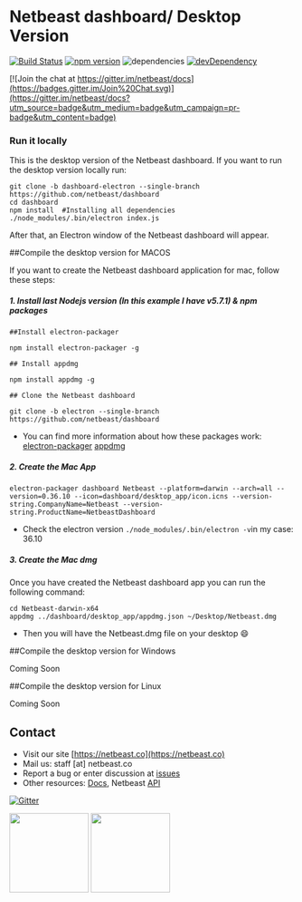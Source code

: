 # Netbeast dashboard/ Desktop Version

[![Build Status](https://travis-ci.org/netbeast/dashboard.svg)](https://travis-ci.org/netbeast/dashboard)
[![npm version](https://badge.fury.io/js/nb-dashboard.svg)](https://badge.fury.io/js/nb-dashboard)
![dependencies](https://david-dm.org/netbeast/dashboard.svg)
[![devDependency](https://david-dm.org/netbeast/dashboard/dev-status.svg)](https://david-dm.org/netbeast/dashboard#info=devDependencies)

[![Join the chat at https://gitter.im/netbeast/docs](https://badges.gitter.im/Join%20Chat.svg)](https://gitter.im/netbeast/docs?utm_source=badge&utm_medium=badge&utm_campaign=pr-badge&utm_content=badge)

### Run it locally

This is the desktop version of the Netbeast dashboard. If you want to run the desktop version locally run:

```
git clone -b dashboard-electron --single-branch https://github.com/netbeast/dashboard
cd dashboard
npm install  #Installing all dependencies
./node_modules/.bin/electron index.js
```

After that, an Electron window of the Netbeast dashboard will appear. 

##Compile the desktop version for MACOS

If you want to create the Netbeast dashboard application for mac, follow these steps:

##### 1. Install last Nodejs version (In this example I have v5.7.1) & npm packages

```
##Install electron-packager

npm install electron-packager -g 

## Install appdmg

npm install appdmg -g 

## Clone the Netbeast dashboard 

git clone -b electron --single-branch https://github.com/netbeast/dashboard
```

- You can find more information about how these packages work: [electron-packager](https://github.com/electron-userland/electron-packager) [appdmg](https://github.com/LinusU/node-appdmg)

##### 2. Create the Mac App

```
electron-packager dashboard Netbeast --platform=darwin --arch=all --version=0.36.10 --icon=dashboard/desktop_app/icon.icns --version-string.CompanyName=Netbeast --version-string.ProductName=NetbeastDashboard
```

-  Check the electron version ```./node_modules/.bin/electron -v```in my case: 36.10

##### 3. Create the Mac dmg

Once you have created the Netbeast dashboard app you can run the following command:


```
cd Netbeast-darwin-x64
appdmg ../dashboard/desktop_app/appdmg.json ~/Desktop/Netbeast.dmg
```

- Then you will have the Netbeast.dmg file on your desktop :smile:


##Compile the desktop version for Windows

Coming Soon

##Compile the desktop version for Linux

Coming Soon

## Contact
* Visit our site [https://netbeast.co](https://netbeast.co)
* Mail us: staff [at] netbeast.co
* Report a bug or enter discussion at [issues](https://github.com/netbeast/docs/issues)
* Other resources: [Docs](https://github.com/netbeast/docs/wiki), Netbeast [API](https://github.com/netbeast/API)

[![Gitter](https://badges.gitter.im/Join%20Chat.svg)](https://gitter.im/netbeast/docs?utm_source=badge&utm_medium=badge&utm_campaign=pr-badge)


<img src="https://github.com/netbeast/docs/blob/master/img/open-source.png?raw=true" height="140px" width="auto"/>
<img src="https://github.com/netbeast/docs/blob/master/img/open-hw.png?raw=true" height="140px" width="auto"/>
